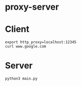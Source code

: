 proxy-server
============

# Client
```shell
export http_proxy=localhost:12345
curl www.google.com
```

# Server
```shell
python3 main.py
```